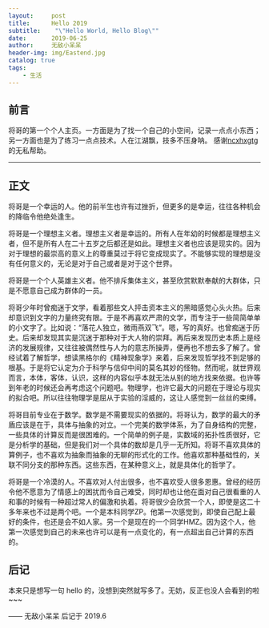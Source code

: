 ```yaml
---
layout:     post
title:      Hello 2019
subtitle:    "\"Hello World, Hello Blog\""
date:       2019-06-25
author:     无敌小呆呆
header-img: img/Eastend.jpg
catalog: true
tags:
    - 生活
---
```



## 前言


将哥的第一个个人主页。一方面是为了找一个自己的小空间，记录一点点小东西；另一方面也是为了练习一点点技术。人在江湖飘，技多不压身呐。
感谢[ncxhxgtg](http:wktorres.github.io)的无私帮助。

---

## 正文

将哥是一个幸运的人。他的前半生也许有过挫折，但更多的是幸运，往往各种机会的降临令他绝处逢生。

将哥是一个理想主义者。理想主义者是幸运的。所有人在年幼的时候都是理想主义者，但不是所有人在二十五岁之后都还是如此。理想主义者也应该是现实的。因为对于理想的最崇高的意义上的尊重莫过于将它变成现实了。不能够实现的理想是没有任何意义的，无论是对于自己或者是对于这个世界。

将哥是一个个人英雄主义者。他不排斥集体主义，甚至欣赏默默奉献的大群体，只是不愿意自己成为群体的一员。

将哥少年时曾痴迷于文学，看着那些文人抨击资本主义的黑暗感觉心头火热。后来却意识到文字的力量终究有限。于是不再喜欢严肃的文学，而专注于一些简简单单的小文字了。比如说：“落花人独立，微雨燕双飞”。嗯，写的真好。也曾痴迷于历史。后来却发现其实是沉迷于那种对于大人物的崇拜。再后来发现历史本质上是经济的发展规律，又往往被偶然性与人为的意志所操弄，便再也不想去多了解了。曾经试着了解哲学，想读黑格尔的《精神现象学》来着，后来发现哲学找不到足够的根基。于是将它认定为介于科学与信仰中间的莫名其妙的怪物。然而呢，就世界观而言，本体，客体，认识，这样的内容似乎本就无法从别的地方找来依据。也许等到年老的时候还会再考虑这个问题吧。物理学，也许它最大的问题在于理论与现实的拟合吧。所以往往物理学是屈从于实验的淫威的，这让人感觉到一丝丝的束缚。

将哥目前专业在于数学。数学是不需要现实的依据的。将哥认为，数学的最大的矛盾应该是在于，具体与抽象的对立。一个完美的数学体系，为了自身结构的完整，一些具体的计算反而是很困难的。一个简单的例子是，实数域的拓扑性质很好，它是分析学的基础，但是我们对一个具体的数却是几乎一无所知。将哥不喜欢具体的算例子，也不喜欢为抽象而抽象的无聊的形式化的工作。他喜欢那种基础性的，关联不同分支的那种东西。这些东西，在某种意义上，就是具体化的哲学了。


将哥是一个冷漠的人。不喜欢对人付出很多，也不喜欢受人很多恩惠。曾经的经历令他不愿意为了情感上的困扰而令自己难受，同时却也让他在面对自己很看重的人和事的时候有一种超过常人的偏激和执着。将哥很少会欣赏一个人，即使是这二十多年来也不过是两个吧。一个是本科同学ZP。他第一次感觉到，即使自己配上最好的条件，也还是会不如人家。另一个是现在的一个同学HMZ。因为这个人，他第一次感觉到自己的未来也许可以是有一点变化的，有一点超出自己计算的东西的。


## 后记

本来只是想写一句 hello 的，没想到突然就写多了。无妨，反正也没人会看到的啦~~~

—— 无敌小呆呆 后记于 2019.6


